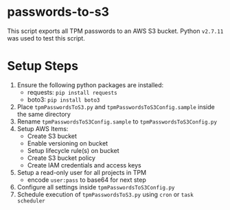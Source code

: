 # passwords-to-s3

This script exports all TPM passwords to an AWS S3 bucket.  Python `v2.7.11` was used to test this script.


# Setup Steps
1. Ensure the following python packages are installed:
    - requests: `pip install requests`
    - boto3: `pip install boto3`
2. Place `tpmPasswordsToS3.py` and `tpmPasswordsToS3Config.sample` inside the same directory
3. Rename `tpmPasswordsToS3Config.sample` to `tpmPasswordsToS3Config.py`
4. Setup AWS Items:
    - Create S3 bucket
    - Enable versioning on bucket
    - Setup lifecycle rule(s) on bucket
    - Create S3 bucket policy
    - Create IAM credentials and access keys
5. Setup a read-only user for all projects in TPM
    - encode `user:pass` to base64 for next step
6. Configure all settings inside `tpmPasswordsToS3Config.py`
7. Schedule execution of `tpmPasswordsToS3.py` using `cron` or `task scheduler`
